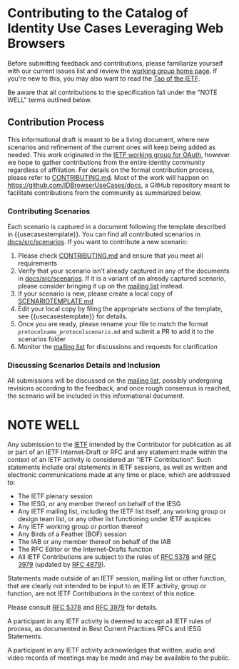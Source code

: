 # Contributing to the Catalog of Identity Use Cases Leveraging Web Browsers

Before submitting feedback and contributions, please familiarize yourself with our current issues list and review the [working
group home page](https://datatracker.ietf.org/wg/oauth/documents/). If you're
new to this, you may also want to read the [Tao of the
IETF](https://www.ietf.org/tao.html).

Be aware that all contributions to the specification fall under the "NOTE WELL"
terms outlined below.

## Contribution Process

This informational draft is meant to be a living document, where new scenarios and refinement of the current ones will keep being added as needed.
This work originated in the [IETF working group for OAuth](https://datatracker.ietf.org/wg/oauth/documents/), however we hope to gather contributions from the entire identity community regardless of affiliation. For details on the formal contribution process, please refer to [CONTRIBUTING.md](CONTRIBUTING.md).
Most of the work will happen on https://github.com/IDBrowserUseCases/docs, a GitHub repository meant to facilitate contributions from the community as summarized below. 

### Contributing Scenarios

Each scenario is captured in a document following the template described in {{usecasestemplate}}.
You can find all contributed scenarios in [docs/src/scenarios](https://github.com/IDBrowserUseCases/docs/tree/main/src/).
If you want to contribute a new scenario:
1. Please check [CONTRIBUTING.md](CONTRIBUTING.md) and ensure that you meet all requirements
2. Verify that your scenario isn't already captured in any of the documents in [docs/src/scenarios](https://github.com/IDBrowserUseCases/docs/tree/main/src/scenarios). If it is a variant of an already captured scenario, please consider bringing it up on the [mailing list](https://www.ietf.org/mailman/listinfo/oauth) instead.
3. If your scenario is new, please create a local copy of [SCENARIOTEMPLATE.md]() 
4. Edit your local copy by filing the appropriate sections of the template, see {{usecasestemplate}} for details.
5. Once you are ready, please rename your file to match the format `protocolname_protocolscenario.md` and submit a PR to add it to the scenarios folder
6. Monitor the [mailing list](https://www.ietf.org/mailman/listinfo/oauth) for discussions and requests for clarification

### Discussing Scenarios Details and Inclusion

All submissions will be discussed on the [mailing list](https://www.ietf.org/mailman/listinfo/oauth), possibly undergoing revisions according to the feedback, and once rough consensus is reached, the scenario will be included in this informational document. 


# NOTE WELL

Any submission to the [IETF](https://www.ietf.org/) intended by the Contributor
for publication as all or part of an IETF Internet-Draft or RFC and any
statement made within the context of an IETF activity is considered an "IETF
Contribution". Such statements include oral statements in IETF sessions, as
well as written and electronic communications made at any time or place, which
are addressed to:

 * The IETF plenary session
 * The IESG, or any member thereof on behalf of the IESG
 * Any IETF mailing list, including the IETF list itself, any working group 
   or design team list, or any other list functioning under IETF auspices
 * Any IETF working group or portion thereof
 * Any Birds of a Feather (BOF) session
 * The IAB or any member thereof on behalf of the IAB
 * The RFC Editor or the Internet-Drafts function
 * All IETF Contributions are subject to the rules of 
   [RFC 5378](https://tools.ietf.org/html/rfc5378) and 
   [RFC 3979](https://tools.ietf.org/html/rfc3979) 
   (updated by [RFC 4879](https://tools.ietf.org/html/rfc4879)).

Statements made outside of an IETF session, mailing list or other function,
that are clearly not intended to be input to an IETF activity, group or
function, are not IETF Contributions in the context of this notice.

Please consult [RFC 5378](https://tools.ietf.org/html/rfc5378) and [RFC 
3979](https://tools.ietf.org/html/rfc3979) for details.

A participant in any IETF activity is deemed to accept all IETF rules of
process, as documented in Best Current Practices RFCs and IESG Statements.

A participant in any IETF activity acknowledges that written, audio and video
records of meetings may be made and may be available to the public.
